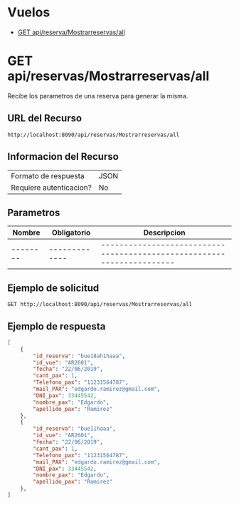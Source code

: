 # Vuelos
- [GET api/reserva/Mostrarreservas/all](./basics/reserva-getMostrarreservas-all.md)

# GET api/reservas/Mostrarreservas/all
Recibe los parametros de una reserva para generar la misma.

## URL del Recurso
`http://localhost:8090/api/reservas/Mostrarreservas/all`

## Informacion del Recurso
|                         |       |
|-------------------------|-------|
| Formato de respuesta    | JSON  |
| Requiere autenticacion? | No    |

## Parametros
| Nombre       | Obligatorio | Descripcion                                                    |
|--------|-------------|----------------------------------------------------------------------|
|--------|-------------|----------------------------------------------------------------------|



## Ejemplo de solicitud

`GET http://localhost:8090/api/reservas/Mostrarreservas/all`

## Ejemplo de respuesta
```JSON
[
    {
        "id_reserva": "bue18ah1haaa",
        "id_vue": "AR2601",
        "fecha": "22/06/2019",
        "cant_pax": 1,
        "Telefono_pax": "11231564787",
        "mail_PAX": "edgardo.ramirez@gmail.com",
        "DNI_pax": 33445542,
        "nombre_pax": "Edgardo",
        "apellido_pax": "Ramirez"
    },
    {
        "id_reserva": "bue11haaa",
        "id_vue": "AR2601",
        "fecha": "22/06/2019",
        "cant_pax": 1,
        "Telefono_pax": "11231564787",
        "mail_PAX": "edgardo.ramirez@gmail.com",
        "DNI_pax": 33445542,
        "nombre_pax": "Edgardo",
        "apellido_pax": "Ramirez"
    },
]
```
